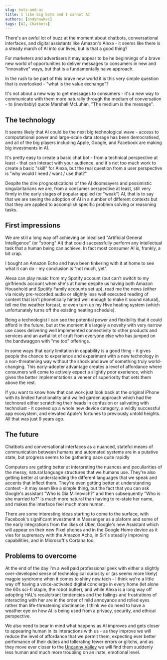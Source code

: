 ```yaml
---
slug: bots-and-ai
title: I like big bots and I cannot AI
authors: [andyhawkes]
tags: [AI, Chatbots]
---
```


There's an awful lot of buzz at the moment about chatbots, conversational interfaces, and digital assistants like Amazon's Alexa - it seems like there is a steady march of AI into our lives, but is that a good thing?

For marketers and advertisers it may appear to be he beginnings of a brave new world of opportunities to deliver messages to consumers in new and "innovative" ways, but that is a fundamentally naive approach.

In the rush to be part of this brave new world it is this very simple question that is overlooked - "what is the value exchange"?

<!-- truncate -->

It's not about a new way to get messages to consumers - it's a new way to communicate with them more naturally through the medium of conversation - to (inevitably) quote Marshall McLuhan, "The medium is the message".

## The technology

It seems likely that AI could be the next big technological wave - access to computational power and large-scale data storage has been democratised, and all of the big players including Apple, Google, and Facebook are making big investments in AI.

It's pretty easy to create a basic chat bot - from a technical perspective at least - that can interact with your audience, and it's not too much work to create a basic "skill" for Alexa, but the real question from a user perspective is "why would I need / want / use that?"

Despite the dire prognostications of the AI doomsayers and pessimistic singularitarians we are, from a consumer perspective at least, still very firmly in the early stages of popular applied (or "weak") AI, that is to say that we are seeing the adoption of AI in a number of different contexts but that they are applied to accomplish specific problem solving or reasoning tasks.

## First impressions

We are still a long way off achieving an idealised "Artificial General Intelligence" (or "strong" AI) that could successfully perform any intellectual task that a human being can achieve. In fact most consumer AI is, frankly, a bit crap.

I bought an Amazon Echo and have been tinkering with it at home to see what it can do - my conclusion is "not much, yet".

Alexa can play music from my Spotify account (but can't switch to my girlfriends account when she's at home despite us having both Amazon Household and Spotify Family accounts set up), read me the news (either via nicely pre-recorded audio or slightly less well executed reading of content that isn't phonetically hinted well enough to make it sound natural), tell me the weather forcast, or even turn up my Hive heating system (which unfortunately turns off the existing heating schedule).

Being a technologist I can see the potential power and flexibility that it could afford in the future, but at the moment it's largely a novelty with very narrow use cases delivering well implemented connectivity to other products and services and an awful lot of cruft from everyone else who has jumped on the bandwaggon with "me too" offerings.

In some ways that early limitation in capability is a good thing - it gives people the chance to experience and experiment with a new technology in a non-threatening way without the shock and awe of something truly world-changing. This early-adopter advantage creates a level of affordance where consumers will come to actively expect a slightly poor exerience, which gives the better implementations a veneer of superiority that sets them above the rest.

If you want to know how that can work just look back at the original iPhone with its limited functionality and walled garden approach which had the technorati either scratching their heads in confusion or salivating with technolust - it opened up a whole new device category, a wildly successful app ecosystem, and elevated Apple's fortunes to previously untold heights. All that was just 9 years ago.

## The future

Chatbots and conversational interfaces as a nuanced, stateful means of communication between humans and automated systems are in a putative state, but progress seems to be gathering pace quite rapidly

Computers are getting better at interpreting the nuances and peculiarities of the messy, natural language structures that we humans use.
They're also getting better at understanding the different languages that we speak and accents that inflect them.
They're even getting better at understanding context - it may seem like a simple thing, but the fact that you can ask Google's assistant "Who is Gia Milinovich?" and then subsequently "Who is she married to?" is much more natural than having to re-state her name, and makes the interface feel much more human.

There are some interesting ideas starting to come to the surface, with Facebook's significant investment in Messenger as a plaform and some of the early integrations from the likes of Uber, Google's new Assistant which will appear on their new Pixel phones and in the Google Home device as it vies for supremacy with the Amazon Acho, in Siri's steadily improving capabilities, and in Microsoft's Cortana too.

## Problems to overcome

At the end of the day I'm a well paid professional geek with either a slightly over-developed sense of technological curiosity or (as seems more likely) magpie syndrome when it comes to shiny new tech - I think we're a little way off having a voice-activated digital concierge in every home (let alone the 60s sci-fi staple, the robot butler), and while Alexa is a long way off adopting HAL's recalcitrant tendencies and the failings and frustrations of interacting with her are in the order of mild annoyance and rolled eyes rather than life-threatening obstinance, I think we do need to have a weather eye on how AI is being used from a privacy, security, and ethical perspective.

We also need to bear in mind what happens as AI improves and gets closer to appearing human in its interactions with us - as they improve we will reduce the level of affordance that we permit them, expecting ever better perfomance of their duties and tollerating fewer errors or glitchs, and as they move ever closer to the [Uncanny Valley](https://en.wikipedia.org/wiki/Uncanny_valley) we will find them suddenly less human and much more troubling on an inate, emotional level.